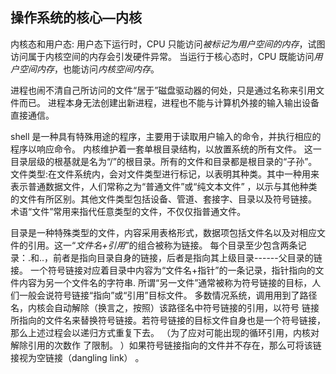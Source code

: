 操作系统的核心—内核
----------------------------
内核态和用户态:
用户态下运行时，CPU 只能访问*被标记为用户空间的内存*，试图访问属于内核空间的内存会引发硬件异常。
当运行于核心态时，CPU 既能访问*用户空间内存*，也能访问*内核空间内存*。

进程也闹不清自己所访问的文件“居于”磁盘驱动器的何处，只是通过名称来引用文件而已。
进程本身无法创建出新进程，进程也不能与计算机外接的输入输出设备直接通信。

shell 是一种具有特殊用途的程序，主要用于读取用户输入的命令，并执行相应的程序以响应命令。
内核维护着一套单根目录结构，以放置系统的所有文件。
这一目录层级的根基就是名为“/”的根目录。所有的文件和目录都是根目录的“子孙”。
文件类型:在文件系统内，会对文件类型进行标记，以表明其种类。其中一种用来表示普通数据文件，人们常称之为“普通文件”或“纯文本文件”
，以示与其他种类的文件有所区别。其他文件类型包括设备、管道、套接字、目录以及符号链接。
术语“文件”常用来指代任意类型的文件，不仅仅指普通文件。

目录是一种特殊类型的文件，内容采用表格形式，数据项包括文件名以及对相应文件的引用。这一“*文件名+引用*”的组合被称为链接。
每个目录至少包含两条记录：.和..，前者是指向目录自身的链接，后者是指向其上级目录------父目录的链接。
一个符号链接对应着目录中内容为“文件名+指针”的一条记录，指针指向的文件内容为另一个文件名的字符串.
所谓“另一文件”通常被称为符号链接的目标，人们一般会说符号链接“指向”或“引用”目标文件。
多数情况系统，调用用到了路径名，内核会自动解除（换言之，按照）该路径名中符号链接的引用，以符号
链接所指向的文件名来替换符号链接。若符号链接的目标文件自身也是一个符号链接，那么上述过程会以递归方式重复下去。
（为了应对可能出现的循环引用，内核对解除引用的次数作
了限制。
）如果符号链接指向的文件并不存在，那么可将该链接视为空链接（dangling link）
。